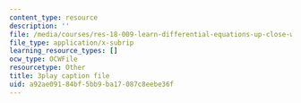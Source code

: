```yaml
---
content_type: resource
description: ''
file: /media/courses/res-18-009-learn-differential-equations-up-close-with-gilbert-strang-and-cleve-moler-fall-2015/a92ae09184bf5bb9ba17087c8eebe36f_ggWYkes-n6E.vtt
file_type: application/x-subrip
learning_resource_types: []
ocw_type: OCWFile
resourcetype: Other
title: 3play caption file
uid: a92ae091-84bf-5bb9-ba17-087c8eebe36f
---
```

